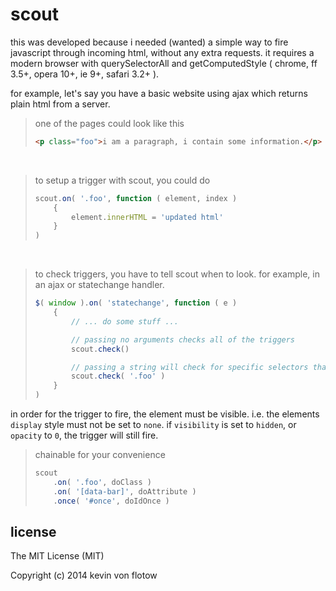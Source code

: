 scout
=====

this was developed because i needed (wanted) a simple way to fire javascript through incoming html, without any extra requests. it requires a modern browser with querySelectorAll and getComputedStyle ( chrome, ff 3.5+, opera 10+, ie 9+, safari 3.2+ ).

for example, let's say you have a basic website using ajax which returns plain html from a server.

> one of the pages could look like this
>
> ```html
> <p class="foo">i am a paragraph, i contain some information.</p>
> ```

&nbsp;

> to setup a trigger with scout, you could do
>
> ```javascript
> scout.on( '.foo', function ( element, index )
>     {
>         element.innerHTML = 'updated html'
>     }
> )
> ```

&nbsp;

> to check triggers, you have to tell scout when to look. for example, in an ajax or statechange handler.
> ```javascript
> $( window ).on( 'statechange', function ( e )
>     {
>         // ... do some stuff ...
> 
>         // passing no arguments checks all of the triggers
>         scout.check()
> 
>         // passing a string will check for specific selectors that have already been defined
>         scout.check( '.foo' )
>     }
> )
> ```

in order for the trigger to fire, the element must be visible. i.e. the elements `display` style must not be set to `none`. if `visibility` is set to `hidden`, or `opacity` to `0`, the trigger will still fire.

> chainable for your convenience
> 
> ```javascript
> scout
>     .on( '.foo', doClass )
>     .on( '[data-bar]', doAttribute )
>     .once( '#once', doIdOnce )
> ```

license
----

The MIT License (MIT)

Copyright (c) 2014 kevin von flotow
